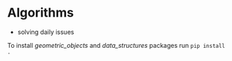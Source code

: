# Algorithms

- solving daily issues

To install *geometric_objects* and *data_structures* packages run `pip install .`